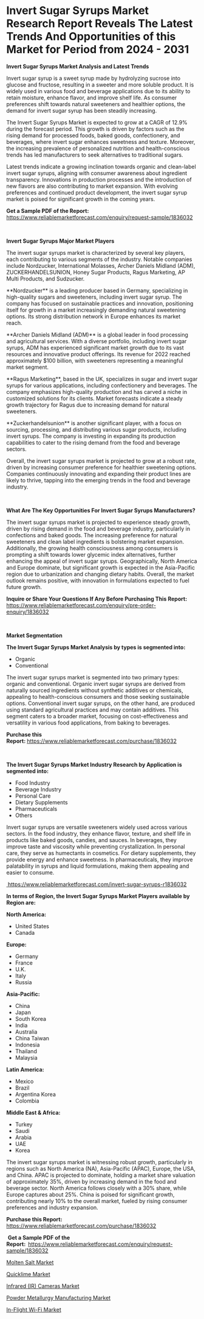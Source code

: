 <p><h1>Invert Sugar Syrups Market Research Report Reveals The Latest Trends And Opportunities of this Market for Period from 2024 - 2031</h1></p><p><strong>Invert Sugar Syrups Market Analysis and Latest Trends</strong></p>
<p><p>Invert sugar syrup is a sweet syrup made by hydrolyzing sucrose into glucose and fructose, resulting in a sweeter and more soluble product. It is widely used in various food and beverage applications due to its ability to retain moisture, enhance flavor, and improve shelf life. As consumer preferences shift towards natural sweeteners and healthier options, the demand for invert sugar syrup has been steadily increasing.</p><p>The Invert Sugar Syrups Market is expected to grow at a CAGR of 12.9% during the forecast period. This growth is driven by factors such as the rising demand for processed foods, baked goods, confectionery, and beverages, where invert sugar enhances sweetness and texture. Moreover, the increasing prevalence of personalized nutrition and health-conscious trends has led manufacturers to seek alternatives to traditional sugars.</p><p>Latest trends indicate a growing inclination towards organic and clean-label invert sugar syrups, aligning with consumer awareness about ingredient transparency. Innovations in production processes and the introduction of new flavors are also contributing to market expansion. With evolving preferences and continued product development, the invert sugar syrup market is poised for significant growth in the coming years.</p></p>
<p><strong>Get a Sample PDF of the Report:&nbsp;</strong> <a href="https://www.reliablemarketforecast.com/enquiry/request-sample/1836032?utm_campaign=1117&utm_medium=2&utm_source=Github&utm_content=ia&utm_term=16102024&utm_id=invert-sugar-syrups">https://www.reliablemarketforecast.com/enquiry/request-sample/1836032</a></p>
<p>&nbsp;</p>
<p><strong>Invert Sugar Syrups Major Market Players</strong></p>
<p><p>The invert sugar syrups market is characterized by several key players, each contributing to various segments of the industry. Notable companies include Nordzucker, International Molasses, Archer Daniels Midland (ADM), ZUCKERHANDELSUNION, Honey Sugar Products, Ragus Marketing, AP Multi Products, and Sudzucker.</p><p>**Nordzucker** is a leading producer based in Germany, specializing in high-quality sugars and sweeteners, including invert sugar syrup. The company has focused on sustainable practices and innovation, positioning itself for growth in a market increasingly demanding natural sweetening options. Its strong distribution network in Europe enhances its market reach.</p><p>**Archer Daniels Midland (ADM)** is a global leader in food processing and agricultural services. With a diverse portfolio, including invert sugar syrups, ADM has experienced significant market growth due to its vast resources and innovative product offerings. Its revenue for 2022 reached approximately $100 billion, with sweeteners representing a meaningful market segment.</p><p>**Ragus Marketing**, based in the UK, specializes in sugar and invert sugar syrups for various applications, including confectionery and beverages. The company emphasizes high-quality production and has carved a niche in customized solutions for its clients. Market forecasts indicate a steady growth trajectory for Ragus due to increasing demand for natural sweeteners.</p><p>**Zuckerhandelsunion** is another significant player, with a focus on sourcing, processing, and distributing various sugar products, including invert syrups. The company is investing in expanding its production capabilities to cater to the rising demand from the food and beverage sectors.</p><p>Overall, the invert sugar syrups market is projected to grow at a robust rate, driven by increasing consumer preference for healthier sweetening options. Companies continuously innovating and expanding their product lines are likely to thrive, tapping into the emerging trends in the food and beverage industry.</p></p>
<p>&nbsp;</p>
<p><strong>What Are The Key Opportunities For Invert Sugar Syrups Manufacturers?</strong></p>
<p><p>The invert sugar syrups market is projected to experience steady growth, driven by rising demand in the food and beverage industry, particularly in confections and baked goods. The increasing preference for natural sweeteners and clean label ingredients is bolstering market expansion. Additionally, the growing health consciousness among consumers is prompting a shift towards lower glycemic index alternatives, further enhancing the appeal of invert sugar syrups. Geographically, North America and Europe dominate, but significant growth is expected in the Asia-Pacific region due to urbanization and changing dietary habits. Overall, the market outlook remains positive, with innovation in formulations expected to fuel future growth.</p></p>
<p><strong>Inquire or Share Your Questions If Any Before Purchasing This Report:</strong> <a href="https://www.reliablemarketforecast.com/enquiry/pre-order-enquiry/1836032?utm_campaign=1117&utm_medium=2&utm_source=Github&utm_content=ia&utm_term=16102024&utm_id=invert-sugar-syrups">https://www.reliablemarketforecast.com/enquiry/pre-order-enquiry/1836032</a></p>
<p>&nbsp;</p>
<p><strong>Market Segmentation</strong></p>
<p><strong>The Invert Sugar Syrups Market Analysis by types is segmented into:</strong></p>
<p><ul><li>Organic</li><li>Conventional</li></ul></p>
<p><p>The invert sugar syrups market is segmented into two primary types: organic and conventional. Organic invert sugar syrups are derived from naturally sourced ingredients without synthetic additives or chemicals, appealing to health-conscious consumers and those seeking sustainable options. Conventional invert sugar syrups, on the other hand, are produced using standard agricultural practices and may contain additives. This segment caters to a broader market, focusing on cost-effectiveness and versatility in various food applications, from baking to beverages.</p></p>
<p><strong>Purchase this Report:&nbsp;</strong><a href="https://www.reliablemarketforecast.com/purchase/1836032?utm_campaign=1117&utm_medium=2&utm_source=Github&utm_content=ia&utm_term=16102024&utm_id=invert-sugar-syrups">https://www.reliablemarketforecast.com/purchase/1836032</a></p>
<p>&nbsp;</p>
<p><strong>The Invert Sugar Syrups Market Industry Research by Application is segmented into:</strong></p>
<p><ul><li>Food Industry</li><li>Beverage Industry</li><li>Personal Care</li><li>Dietary Supplements</li><li>Pharmaceuticals</li><li>Others</li></ul></p>
<p><p>Invert sugar syrups are versatile sweeteners widely used across various sectors. In the food industry, they enhance flavor, texture, and shelf life in products like baked goods, candies, and sauces. In beverages, they improve taste and viscosity while preventing crystallization. In personal care, they serve as humectants in cosmetics. For dietary supplements, they provide energy and enhance sweetness. In pharmaceuticals, they improve palatability in syrups and liquid formulations, making them appealing and easier to consume.</p></p>
<p><a href="https://www.reliablemarketforecast.com/invert-sugar-syrups-r1836032?utm_campaign=1117&utm_medium=2&utm_source=Github&utm_content=ia&utm_term=16102024&utm_id=invert-sugar-syrups">&nbsp;https://www.reliablemarketforecast.com/invert-sugar-syrups-r1836032</a></p>
<p><strong>In terms of Region, the Invert Sugar Syrups Market Players available by Region are:</strong></p>
<p>
    <p> <strong> North America: </strong>
        <ul>
            <li>United States</li>
            <li>Canada</li>
        </ul>
        </p> 
    <p> <strong> Europe: </strong>
        <ul>
            <li>Germany</li>
            <li>France</li>
            <li>U.K.</li>
            <li>Italy</li>
            <li>Russia</li>
        </ul>
        </p> 
    <p> <strong> Asia-Pacific: </strong>
        <ul>
            <li>China</li>
            <li>Japan</li>
            <li>South Korea</li>
            <li>India</li>
            <li>Australia</li>
            <li>China Taiwan</li>
            <li>Indonesia</li>
            <li>Thailand</li>
            <li>Malaysia</li>
        </ul>
        </p> 
    <p> <strong> Latin America: </strong>
        <ul>
            <li>Mexico</li>
            <li>Brazil</li>
            <li>Argentina Korea</li>
            <li>Colombia</li>
        </ul>
        </p> 
    <p> <strong> Middle East & Africa: </strong>
        <ul>
            <li>Turkey</li>
            <li>Saudi</li>
            <li>Arabia</li>
            <li>UAE</li>
            <li>Korea</li>
        </ul>
    </p>
    </p>
<p><p>The invert sugar syrups market is witnessing robust growth, particularly in regions such as North America (NA), Asia-Pacific (APAC), Europe, the USA, and China. APAC is projected to dominate, holding a market share valuation of approximately 35%, driven by increasing demand in the food and beverage sector. North America follows closely with a 30% share, while Europe captures about 25%. China is poised for significant growth, contributing nearly 10% to the overall market, fueled by rising consumer preferences and industry expansion.</p></p>
<p><strong>Purchase this Report: </strong><a href="https://www.reliablemarketforecast.com/purchase/1836032?utm_campaign=1117&utm_medium=2&utm_source=Github&utm_content=ia&utm_term=16102024&utm_id=invert-sugar-syrups">https://www.reliablemarketforecast.com/purchase/1836032</a></p>
<p>&nbsp;<strong>Get a Sample PDF of the Report:&nbsp;&nbsp;</strong><a href="https://www.reliablemarketforecast.com/enquiry/request-sample/1836032?utm_campaign=1117&utm_medium=2&utm_source=Github&utm_content=ia&utm_term=16102024&utm_id=invert-sugar-syrups">https://www.reliablemarketforecast.com/enquiry/request-sample/1836032</a></p>
<p><strong></strong></p>
<p><p><a href="https://www.linkedin.com/pulse/global-molten-salt-market-size-trends-analysis-regional-nlncc?utm_campaign=1117&utm_medium=2&utm_source=Github&utm_content=ia&utm_term=16102024&utm_id=invert-sugar-syrups">Molten Salt Market</a></p><p><a href="https://www.linkedin.com/pulse/quicklime-market-research-report-2024-2031-riveting-research-5tduc?utm_campaign=1117&utm_medium=2&utm_source=Github&utm_content=ia&utm_term=16102024&utm_id=invert-sugar-syrups">Quicklime Market</a></p><p><a href="https://github.com/rieuydbalon3b/Market-Research-Report-List-1/blob/main/infrared-ir-cameras-market.md?utm_campaign=1117&utm_medium=2&utm_source=Github&utm_content=ia&utm_term=16102024&utm_id=invert-sugar-syrups">Infrared (IR) Cameras Market</a></p><p><a href="https://www.linkedin.com/pulse/global-powder-metallurgy-manufacturing-market-trends-m3zdc?utm_campaign=1117&utm_medium=2&utm_source=Github&utm_content=ia&utm_term=16102024&utm_id=invert-sugar-syrups">Powder Metallurgy Manufacturing Market</a></p><p><a href="https://github.com/kiara3n0pau/Market-Research-Report-List-1/blob/main/in-flight-wi-fi-market.md?utm_campaign=1117&utm_medium=2&utm_source=Github&utm_content=ia&utm_term=16102024&utm_id=invert-sugar-syrups">In-Flight Wi-Fi Market</a></p></p>